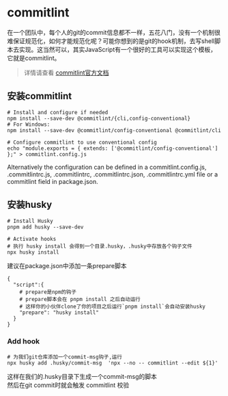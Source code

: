 # commitlint

在一个团队中，每个人的git的commit信息都不一样，五花八门，没有一个机制很难保证规范化，如何才能规范化呢？可能你想到的是git的hook机制，去写shell脚本去实现。这当然可以，其实JavaScript有一个很好的工具可以实现这个模板，它就是commitlint。

> 详情请查看 [commitlint官方文档](https://commitlint.js.org/#/guides-local-setup?id=install-commitlint)

## 安装commitlint

```shell
# Install and configure if needed
npm install --save-dev @commitlint/{cli,config-conventional}
# For Windows:
npm install --save-dev @commitlint/config-conventional @commitlint/cli

# Configure commitlint to use conventional config
echo "module.exports = { extends: ['@commitlint/config-conventional'] };" > commitlint.config.js
```

Alternatively the configuration can be defined in a commitlint.config.js, .commitlintrc.js, .commitlintrc, .commitlintrc.json, .commitlintrc.yml file or a commitlint field in package.json.

## 安装husky

```shell
# Install Husky
pnpm add husky --save-dev

# Activate hooks
# 执行 husky install 会得到一个目录.husky，.husky中存放各个钩子文件
npx husky install
```

建议在package.json中添加一条prepare脚本

```shell
{
  "script":{
    # prepare是npm的钩子
    # prepare脚本会在 pnpm install 之后自动运行
    # 这样你的小伙伴clone了你的项目之后运行`pnpm install`会自动安装husky
    "prepare": "husky install"
  }
}
```

### Add hook

```shell
# 为我们git仓库添加一个commit-msg钩子,运行
npx husky add .husky/commit-msg  'npx --no -- commitlint --edit ${1}'
```

这样在我们的.husky目录下生成一个commit-msg的脚本  
然后在git commit时就会触发 commitlint 校验
